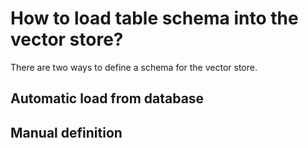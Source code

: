 # How to load table schema into the vector store?

There are two ways to define a schema for the vector store.

## Automatic load from database

## Manual definition
